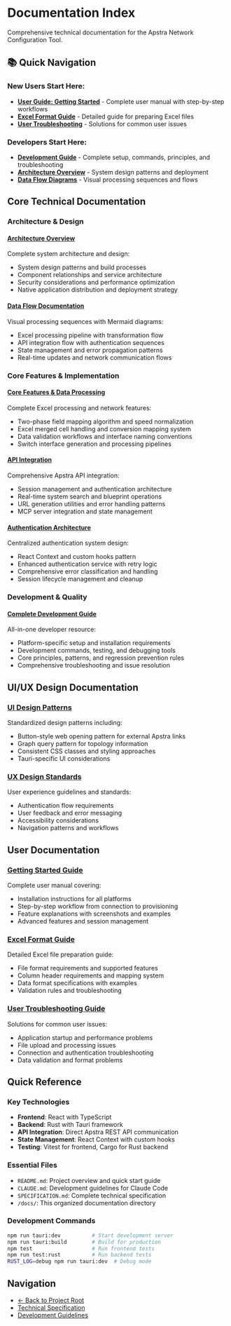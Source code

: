 # Documentation Index

Comprehensive technical documentation for the Apstra Network Configuration Tool.

## 📚 Quick Navigation

### **New Users Start Here:**
- **[User Guide: Getting Started](./user/getting-started.md)** - Complete user manual with step-by-step workflows
- **[Excel Format Guide](./user/excel-format-guide.md)** - Detailed guide for preparing Excel files
- **[User Troubleshooting](./user/troubleshooting.md)** - Solutions for common user issues

### **Developers Start Here:**
- **[Development Guide](./development.md)** - Complete setup, commands, principles, and troubleshooting
- **[Architecture Overview](./architecture.md)** - System design patterns and deployment
- **[Data Flow Diagrams](./architecture/data-flow.md)** - Visual processing sequences and flows

## Core Technical Documentation

### Architecture & Design

#### [Architecture Overview](./architecture.md)
Complete system architecture and design:
- System design patterns and build processes  
- Component relationships and service architecture
- Security considerations and performance optimization
- Native application distribution and deployment strategy

#### [Data Flow Documentation](./architecture/data-flow.md)
Visual processing sequences with Mermaid diagrams:
- Excel processing pipeline with transformation flow
- API integration flow with authentication sequences
- State management and error propagation patterns
- Real-time updates and network communication flows

### Core Features & Implementation

#### [Core Features & Data Processing](./core-features.md)
Complete Excel processing and network features:
- Two-phase field mapping algorithm and speed normalization
- Excel merged cell handling and conversion mapping system  
- Data validation workflows and interface naming conventions
- Switch interface generation and processing pipelines

#### [API Integration](./api-integration.md)
Comprehensive Apstra API integration:
- Session management and authentication architecture
- Real-time system search and blueprint operations  
- URL generation utilities and error handling patterns
- MCP server integration and state management

#### [Authentication Architecture](./authentication-architecture.md)
Centralized authentication system design:
- React Context and custom hooks pattern
- Enhanced authentication service with retry logic
- Comprehensive error classification and handling
- Session lifecycle management and cleanup

### Development & Quality

#### [Complete Development Guide](./development.md)
All-in-one developer resource:
- Platform-specific setup and installation requirements
- Development commands, testing, and debugging tools
- Core principles, patterns, and regression prevention rules
- Comprehensive troubleshooting and issue resolution

## UI/UX Design Documentation

### [UI Design Patterns](./ui-design-patterns.md)
Standardized design patterns including:
- Button-style web opening pattern for external Apstra links
- Graph query pattern for topology information
- Consistent CSS classes and styling approaches
- Tauri-specific UI considerations

### [UX Design Standards](./ux-design-standards.md)
User experience guidelines and standards:
- Authentication flow requirements
- User feedback and error messaging
- Accessibility considerations
- Navigation patterns and workflows

## User Documentation

### [Getting Started Guide](./user/getting-started.md)
Complete user manual covering:
- Installation instructions for all platforms
- Step-by-step workflow from connection to provisioning
- Feature explanations with screenshots and examples
- Advanced features and session management

### [Excel Format Guide](./user/excel-format-guide.md)
Detailed Excel file preparation guide:
- File format requirements and supported features
- Column header requirements and mapping system
- Data format specifications with examples
- Validation rules and troubleshooting

### [User Troubleshooting Guide](./user/troubleshooting.md)
Solutions for common user issues:
- Application startup and performance problems
- File upload and processing issues
- Connection and authentication troubleshooting
- Data validation and format problems

## Quick Reference

### Key Technologies
- **Frontend**: React with TypeScript
- **Backend**: Rust with Tauri framework
- **API Integration**: Direct Apstra REST API communication
- **State Management**: React Context with custom hooks
- **Testing**: Vitest for frontend, Cargo for Rust backend

### Essential Files
- `README.md`: Project overview and quick start guide
- `CLAUDE.md`: Development guidelines for Claude Code
- `SPECIFICATION.md`: Complete technical specification
- `/docs/`: This organized documentation directory

### Development Commands
```bash
npm run tauri:dev          # Start development server
npm run tauri:build        # Build for production
npm test                   # Run frontend tests
npm run test:rust          # Run backend tests
RUST_LOG=debug npm run tauri:dev  # Debug mode
```

## Navigation

- [← Back to Project Root](../README.md)
- [Technical Specification](../SPECIFICATION.md)
- [Development Guidelines](../CLAUDE.md)